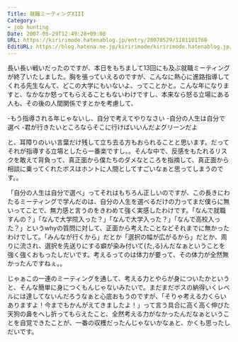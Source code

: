 ```yaml
---
Title: 就職ミーティングXIII
Category:
- job hunting
Date: 2007-05-29T12:49:28+09:00
URL: https://kiririmode.hatenablog.jp/entry/20070529/1181101768
EditURL: https://blog.hatena.ne.jp/kiririmode/kiririmode.hatenablog.jp/atom/entry/8454420450078217292
---
```



長い長い戦いだったのですが、本日をもちまして13回にも及ぶ就職ミーティングが終了いたしました。胸を張っていえるのですが、こんなに熱心に進路指導してくれる先生なんて、どこの大学にもいないよ、ってことかと。こんな年になりますと、なかなか怒ってもらえることもないわけですし、本来なら怒る立場にある人も、その後の人間関係ですとかを考慮して、

-もう指導される年じゃないし、自分で考えてやりなさい
-自分の人生は自分で選べ
-君が行きたいところならそこに行けばいいんだよグリーンだよ

と、耳障りのいい言葉だけ残して立ち去る方もおられることと思います。だってそれが指導する立場としたら一番楽ですし。。そんな中で、反感をもたれるリスクを敢えて背負って、真正面から僕たちのダメなところを指摘して、真正面から相談に乗ってくれたボスはホントに人間としてすごいなぁと思ってしまうのです。。



「自分の人生は自分で選べ」ってそれはもちろん正しいのですが、この長きにわたるミーティングで学んだのは、自分の人生を選べるだけの力ってまだ僕らに無いってことで、無力感と言うのをきわめて強く実感したわけです。「なんで就職すんの？」「なんで大学院入った？」「なんで大学入った？」「なんで高校入った？」というwhyの質問に対して、正面から考えたことなどそれまでに無かったわけでして。「みんなが行くから」だとか「選択の幅が広がるから」だとか、周りに流され、選択を先送りにする癖が染み付いて{た,る}んだなぁということを強く強くおもったしだいです。考えるってのは体力が要って、その体力が全然無かったんですねぇ。。

じゃぁこの一連のミーティングを通して、考える力とやらが身についたかというと、そんな簡単に身につくもんじゃないみたいで。まだまだボスの納得いくレベルには達してないんだろうなぁと心底おもうのですが、「そりゃ考える力くらいありますよ！今までもかんがえてきましたよ！」って言う具合に高く高く伸びた天狗の鼻をへし折ってもらえたこと、全然考える力がなかったんだなぁということを自覚できたことが、一番の収穫だったんじゃないかなぁと、かくも思ったしだいです。
